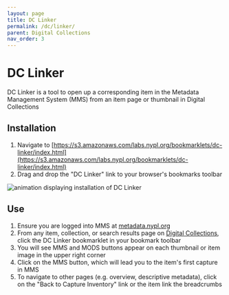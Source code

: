 ```yaml
---
layout: page
title: DC Linker
permalink: /dc/linker/
parent: Digital Collections
nav_order: 3
---
```


# DC Linker

DC Linker is a tool to open up a corresponding item in the Metadata Management System (MMS) from an item page or thumbnail in Digital Collections

## Installation

1. Navigate to [https://s3.amazonaws.com/labs.nypl.org/bookmarklets/dc-linker/index.html](https://s3.amazonaws.com/labs.nypl.org/bookmarklets/dc-linker/index.html)
1. Drag and drop the "DC Linker" link to your browser's bookmarks toolbar

![animation displaying installation of DC Linker](/metadata-documentation/assets/images/dclinker.gif)

## Use

1. Ensure you are logged into MMS at [metadata.nypl.org](https://metadata.nypl.org)
1. From any item, collection, or search results page on [Digital Collections](https://digitalcollections.nypl.org/), click the DC Linker bookmarklet in your bookmark toolbar
1. You will see MMS and MODS buttons appear on each thumbnail or item image in the upper right corner
1. Click on the MMS button, which will lead you to the item's first capture in MMS
1. To navigate to other pages (e.g. overview, descriptive metadata), click on the "Back to Capture Inventory" link or the item link the breadcrumbs